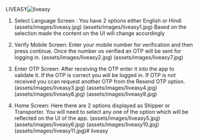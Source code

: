 LIVEASY![liveasy](https://github.com/user-attachments/assets/b5b1b17b-4eec-467b-a286-9f793247f827)

1. Select Language Screen :
   You have 2 options either English or Hindi
   (assets/images/liveasy.jpg)      (assets/images/liveasy1.jpg)
    Based on the selection made the content on the UI will change accordingly

2. Verify Mobile Screen:
   Enter your mobile number for verification and then press continue.
   Once the number os verified an OTP will be sent for logging in.
   (assets/images/liveasy2.jpg)     (assets/images/liveasy7.jpg)
   
3. Enter OTP Screen:
   After receiving the OTP enter it into the app to validate it. If the OTP is correct you will be logged in.
   If OTP is not received you ccan request another OTP from the Resend OTP option.
   (assets/images/liveasy3.jpg)     (assets/images/liveasy4.jpg)
   (assets/images/liveasy8.jpg)     (assets/images/liveasy9.jpg)
   
4. Home Screen:
   Here there are 2 options displayed as Shipper or Transporter.
   You will need to select any one of the option which will be reflected on the UI of the app.
   (assets/images/liveasy5.jpg)     (assets/images/liveasy6.jpg)
   (assets/images/liveasy10.jpg)        (assets/images/liveasy11.jpg)#   l i v e a s y 
 
 
